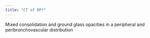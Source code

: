 ```yaml
---
title: "CT of OP?"
---
```

Mixed consolidation and ground glass opacities in a peripheral and peribronchovascular distribution

